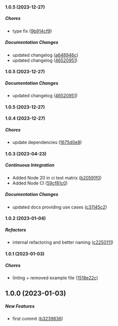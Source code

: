 #### 1.0.5 (2023-12-27)

##### Chores

*  type fix ([9b914cf9](https://github.com/Cadienvan/force-return/commit/9b914cf9caa9aebbd3bb33d2b74b4d771b319ff5))

##### Documentation Changes

*  updated changelog ([a648946c](https://github.com/Cadienvan/force-return/commit/a648946c8c2ed9beb7a140c9b33a3ccfa222c27c))
*  updated changelog ([46520951](https://github.com/Cadienvan/force-return/commit/4652095146f41153b6b436286846e9851643b3a4))

#### 1.0.5 (2023-12-27)

##### Documentation Changes

*  updated changelog ([46520951](https://github.com/Cadienvan/force-return/commit/4652095146f41153b6b436286846e9851643b3a4))

#### 1.0.5 (2023-12-27)

#### 1.0.4 (2023-12-27)

##### Chores

*  update dependencies ([1675d0e8](https://github.com/Cadienvan/force-return/commit/1675d0e80801de4e6c974b29bdb20062f047c8cd))

#### 1.0.3 (2023-04-23)

##### Continuous Integration

*  Added Node 20 in ci test matrix ([b20591f0](https://github.com/Cadienvan/force-return/commit/b20591f0c7ef20cfa7e1504001c38de3fde9e5dc))
*  Added Node CI ([59cf81c0](https://github.com/Cadienvan/force-return/commit/59cf81c01592f92c6079e5cfd9c908b270f59200))

##### Documentation Changes

*  updated docs providing use cases ([c31145c2](https://github.com/Cadienvan/force-return/commit/c31145c2bb9fb30f0cf315c4678e8e5440f4b9ba))

#### 1.0.2 (2023-01-04)

##### Refactors

*  internal refactoring and better naming ([c2250111](https://github.com/Cadienvan/force-return/commit/c2250111187f5c9d066fbf28205cecd9565c0a9b))

#### 1.0.1 (2023-01-03)

##### Chores

*  linting + removed example file ([1518e22c](https://github.com/Cadienvan/force-return/commit/1518e22c699be674ce86cb298bb48a340b9309c0))

## 1.0.0 (2023-01-03)

##### New Features

*  first commit ([b3239836](https://github.com/Cadienvan/force-return/commit/b323983699a914f54afd0144302c519b281e3745))


